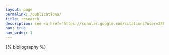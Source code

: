 ```yaml
---
layout: page
permalink: /publications/
title: research
description: see <a href='https://scholar.google.com/citations?user=28PJxowAAAAJ&hl=en&oi=ao'><b>here</b></a> for a full list
nav: true
nav_order: 1
---
```


<!-- _pages/publications.md -->
<div class="publications">

{% bibliography %}

</div>

